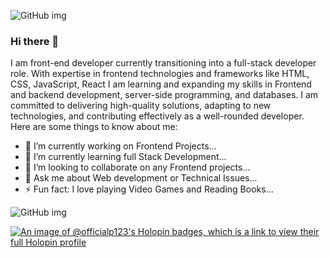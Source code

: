![GitHub img](https://camo.githubusercontent.com/fa73289736064aba480d0708da37d7aa183a8c3e2bcc2f58c54285a3bbbeecc1/68747470733a2f2f7777772e61616c7068612e6e65742f77702d636f6e74656e742f75706c6f6164732f323032302f31322f66756c6c2d737461636b2d646576656c6f706d656e742e676966) 

### Hi there 👋
I am front-end developer currently transitioning into a full-stack developer role. With expertise in frontend technologies and frameworks like HTML, CSS, JavaScript, React I am learning and expanding my skills in Frontend and backend development, server-side programming, and databases. I am committed to delivering high-quality solutions, adapting to new technologies, and contributing effectively as a well-rounded developer.
Here are some things to know about me:

- 🔭 I’m currently working on Frontend Projects...
- 🌱 I’m currently learning full Stack Development...
- 👯 I’m looking to collaborate on any Frontend projects...
- 💬 Ask me about Web development or Technical Issues...
- ⚡ Fun fact: I love playing Video Games and Reading Books...

![GitHub img](https://camo.githubusercontent.com/190338430fb2eca4d172a1987205c5e073b2de72db46cb4ed12cf1c2fa32041a/68747470733a2f2f6d656469612e67697068792e636f6d2f6d656469612f645765734263544c61766b5a754733354d492f67697068792e676966) 

[![An image of @officialp123's Holopin badges, which is a link to view their full Holopin profile](https://holopin.me/officialp123)](https://holopin.io/@officialp123)
